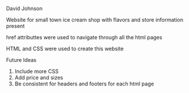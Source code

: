 David Johnson

Website for small town ice cream shop with flavors and store information present

href attributtes were used to navigate through all the html pages

HTML and CSS were used to create this website

Future Ideas
1) Include more CSS
2) Add price and sizes
3) Be consistent for headers and footers for each html page
